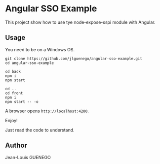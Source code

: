 # Angular SSO Example

This project show how to use tye node-expose-sspi module with Angular.

## Usage

You need to be on a Windows OS.

```
git clone https://github.com/jlguenego/angular-sso-example.git
cd angular-sso-example

cd back
npm i
npm start

cd ..
cd front
npm i
npm start -- -o
```

A browser opens `http://localhost:4200`.

Enjoy!

Just read the code to understand.

## Author

Jean-Louis GUENEGO